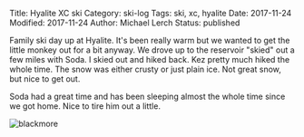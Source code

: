 Title: Hyalite XC ski
Category: ski-log
Tags: ski, xc, hyalite
Date: 2017-11-24
Modified: 2017-11-24
Author: Michael Lerch
Status: published

Family ski day up at Hyalite.  It's been really warm but we wanted to get the
little monkey out for a bit anyway.  We drove up to the reservoir "skied" out a
few miles with Soda.  I skied out and hiked back.  Kez pretty much hiked the
whole time.  The snow was either crusty or just plain ice.  Not great snow, but
nice to get out.

Soda had a great time and has been sleeping almost the whole time since we got
home.  Nice to tire him out a little.

![blackmore]({filename}/images/2017-11-soda-hyalite.jpg)
